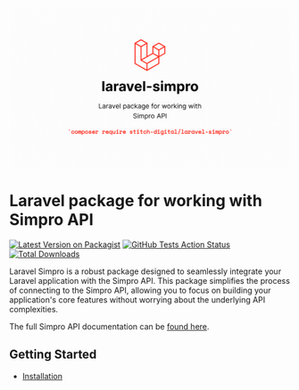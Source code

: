 ![Laravel Simpro](assets/laravel-simpro.png)
# Laravel package for working with Simpro API

[![Latest Version on Packagist](https://img.shields.io/packagist/v/stitch-digital/laravel-simpro.svg?style=flat-square)](https://packagist.org/packages/stitch-digital/laravel-simpro)
[![GitHub Tests Action Status](https://img.shields.io/github/actions/workflow/status/stitch-digital/laravel-simpro/run-tests.yml?branch=main&label=tests&style=flat-square)](https://github.com/stitch-digital/laravel-simpro/actions?query=workflow%3Arun-tests+branch%3Amain)
[![Total Downloads](https://img.shields.io/packagist/dt/stitch-digital/laravel-simpro.svg?style=flat-square)](https://packagist.org/packages/stitch-digital/laravel-simpro)

Laravel Simpro is a robust package designed to seamlessly integrate your Laravel application with the Simpro API. This package simplifies the process of connecting to the Simpro API, allowing you to focus on building your application's core features without worrying about the underlying API complexities.

The full Simpro API documentation can be [found here](https://developer.simprogroup.com/apidoc/).

## Getting Started

* [Installation](getting-started/installation.md)
